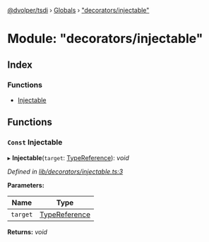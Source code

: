 [@dvolper/tsdi](../README.md) › [Globals](../globals.md) › ["decorators/injectable"](_decorators_injectable_.md)

# Module: "decorators/injectable"

## Index

### Functions

* [Injectable](_decorators_injectable_.md#const-injectable)

## Functions

### `Const` Injectable

▸ **Injectable**(`target`: [TypeReference](../interfaces/_type_reference_.typereference.md)): *void*

*Defined in [lib/decorators/injectable.ts:3](https://github.com/DavidVollmers/typescript-dependency-injection/blob/86fed67/packages/tsdi/lib/decorators/injectable.ts#L3)*

**Parameters:**

Name | Type |
------ | ------ |
`target` | [TypeReference](../interfaces/_type_reference_.typereference.md) |

**Returns:** *void*
